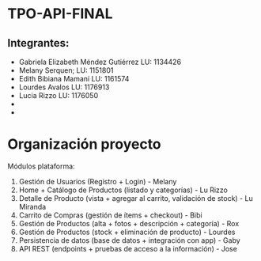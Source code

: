 # TPO-API-FINAL
Integrantes:
- 
- Gabriela Elizabeth Méndez Gutiérrez LU: 1134426
- Melany Serquen; LU: 1151801
- Edith Bibiana Mamaní LU: 1161574
- Lourdes Avalos LU: 1176913
- Lucia Rizzo LU: 1176050
-
-



# Organización proyecto
Módulos plataforma: 
1. Gestión de Usuarios (Registro + Login) - Melany
2. Home + Catálogo de Productos (listado y categorías) - Lu Rizzo
3. Detalle de Producto (vista + agregar al carrito, validación de stock) - Lu Miranda
4. Carrito de Compras (gestión de ítems + checkout) - Bibi
5. Gestión de Productos (alta + fotos + descripción + categoría) - Rox
6. Gestión de Productos (stock + eliminación de producto) - Lourdes
7. Persistencia de datos (base de datos + integración con app) - Gaby
8. API REST (endpoints + pruebas de acceso a la información) - Jose
